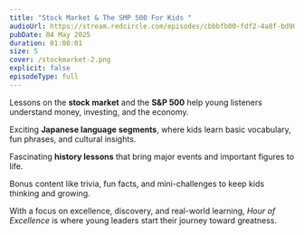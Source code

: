 ```yaml
---
title: "Stock Market & The SMP 500 For Kids "
audioUrl: https://stream.redcircle.com/episodes/cbbbfb00-fdf2-4a8f-bd90-2837508939b0/stream.mp3
pubDate: 04 May 2025
duration: 01:00:01
size: 5
cover: /stockmarket-2.png
explicit: false
episodeType: full
---
```

Lessons on the **stock market** and the **S&P 500** help young listeners understand money, investing, and the economy.

Exciting **Japanese language segments**, where kids learn basic vocabulary, fun phrases, and cultural insights.

Fascinating **history lessons** that bring major events and important figures to life.

Bonus content like trivia, fun facts, and mini-challenges to keep kids thinking and growing.

With a focus on excellence, discovery, and real-world learning, *Hour of Excellence* is where young leaders start their journey toward greatness.